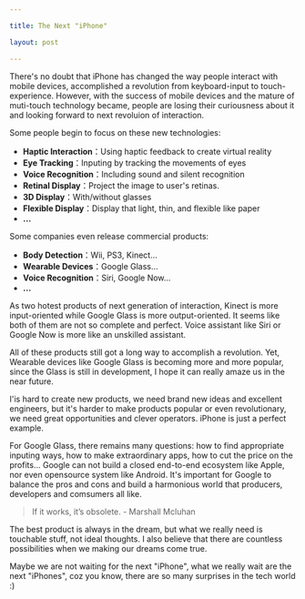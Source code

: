 ```yaml
---

title: The Next "iPhone"

layout: post

---
```

There's no doubt that iPhone has changed the way people interact with mobile devices, accomplished a revolution from keyboard-input to touch-experience. However, with the success of mobile devices and the mature of muti-touch technology became, people are losing their curiousness about it and looking forward to next revoluion of interaction.

Some people begin to focus on these new technologies:

* **Haptic Interaction**：Using haptic feedback to create virtual reality
* **Eye Tracking**：Inputing by tracking the movements of eyes
* **Voice Recognition**：Including sound and silent recognition
* **Retinal Display**：Project the image to user's retinas.
* **3D Display**：With/without glasses
* **Flexible Display**：Display that light, thin, and flexible like paper
* **...**  

Some companies even release commercial products:

* **Body Detection**：Wii, PS3, Kinect...
* **Wearable Devices**：Google Glass...
* **Voice Recognition**：Siri, Google Now...
* **...**

As two hotest products of next generation of interaction, Kinect is more input-oriented while Google Glass is more output-oriented. It seems like both of them are not so complete and perfect. Voice assistant like Siri or Google Now is more like an unskilled assistant. 

All of these products still got a long way to accomplish a revolution. Yet, Wearable devices like Google Glass is becoming more and more popular, since the Glass is still in development, I hope it can really amaze us in the near future.

I'is hard to create new products, we need brand new ideas and excellent engineers, but it's harder to make products popular or even revolutionary, we need great opportunities and clever operators. iPhone is just a perfect example. 

For Google Glass, there remains many questions: how to find appropriate inputing ways, how to make extraordinary apps, how to cut the price on the profits... Google can not build a closed end-to-end ecosystem like Apple, nor even opensource system like Android. It's important for Google to balance the pros and cons and build a harmonious world that producers, developers and comsumers all like.  

>If it works, it’s obsolete. - Marshall Mcluhan

The best product is always in the dream, but what we really need is touchable stuff, not ideal thoughts. I also believe that there are countless possibilities when we making our dreams come true.

Maybe we are not waiting for the next "iPhone", what we really wait are the next "iPhones", coz you know, there are so many surprises in the tech world :)